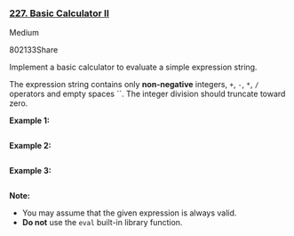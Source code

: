 ### [227. Basic Calculator II](https://leetcode.com/problems/basic-calculator-ii/)

Medium

802133Share

Implement a basic calculator to evaluate a simple expression string.

The expression string contains only **non-negative** integers, `+`, `-`, `*`, `/` operators and empty spaces ``. The integer division should truncate toward zero.

**Example 1:**

```

```

**Example 2:**

```

```

**Example 3:**

```

```

**Note:**

- You may assume that the given expression is always valid.
- **Do not** use the `eval` built-in library function.